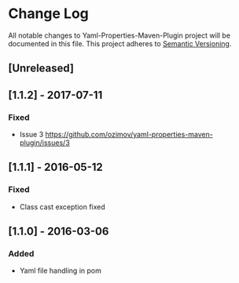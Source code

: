 # Change Log
All notable changes to Yaml-Properties-Maven-Plugin project will be documented in this file.
This project adheres to [Semantic Versioning](http://semver.org/).

## [Unreleased]

## [1.1.2] - 2017-07-11
### Fixed
- Issue 3 https://github.com/ozimov/yaml-properties-maven-plugin/issues/3

## [1.1.1] - 2016-05-12
### Fixed
- Class cast exception fixed

## [1.1.0] - 2016-03-06
### Added
- Yaml file handling in pom